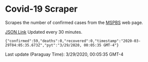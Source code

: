 # Covid-19 Scraper

Scrapes the number of confirmed cases from the [MSPBS](https://www.mspbs.gov.py/covid-19.php) web page.

[JSON Link](https://jmayalag.github.io/covid19-scrape/cases.json)
Updated every 30 minutes.
```
{"confirmed":59,"deaths":0,"recovered":0,"timestamp":"2020-03-29T04:05:35.673Z","pyt":"3/29/2020, 00:05:35 GMT-4"}
```
Last update (Paraguay Time): 3/29/2020, 00:05:35 GMT-4